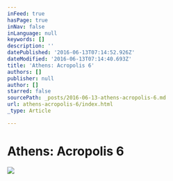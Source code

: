 ```yaml
---
inFeed: true
hasPage: true
inNav: false
inLanguage: null
keywords: []
description: ''
datePublished: '2016-06-13T07:14:52.926Z'
dateModified: '2016-06-13T07:14:40.693Z'
title: 'Athens: Acropolis 6'
authors: []
publisher: null
author: []
starred: false
sourcePath: _posts/2016-06-13-athens-acropolis-6.md
url: athens-acropolis-6/index.html
_type: Article

---
```

# Athens: Acropolis 6
![](https://the-grid-user-content.s3-us-west-2.amazonaws.com/fd1fc6be-5e82-4056-9d9d-57b770209013.jpg)